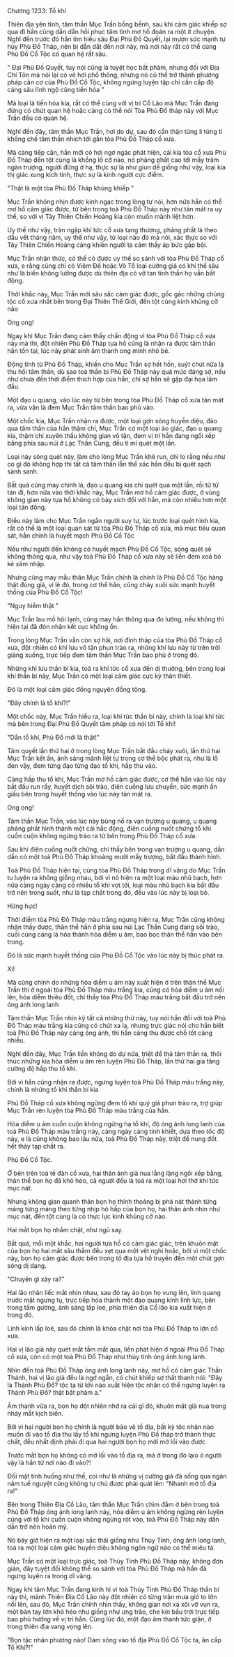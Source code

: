 




Chương 1233: Tổ khí


Thiên địa yên tĩnh, tâm thần Mục Trần bồng bềnh, sau khi cảm giác khiếp sợ qua đi hắn cũng dần dần hồi phục tâm tình mơ hồ đoán ra một ít chuyện. Nghĩ đến trước đó hắn tìm hiểu sâu Đại Phù Đồ Quyết, lại mượn sức mạnh tự hủy Phù Đồ Tháp, nên bị dẫn dắt đến nơi này, mà nơi này rất có thể cùng Phù Đồ Cổ Tộc có quan hệ rất sâu.

" Đại Phù Đồ Quyết, tuy nói cũng là tuyệt học bất phàm, nhưng đối với Địa Chí Tôn mà nói lại có vẻ hơi phổ thông, nhưng nó có thể trở thành phương pháp căn cơ của Phù Đồ Cổ Tộc, không ngừng luyện tập chỉ cần cấp độ càng sâu lĩnh ngộ cũng tiến hóa "

Mà loại là tiến hóa kia, rất có thể cùng với vị trí Cổ Lão mà Mục Trần đang đứng có chút quan hệ hoặc càng có thể nói Tòa Phù Đồ tháp này với Mục Trần đều có quan hệ.

Nghĩ đến đây, tâm thần Mục Trần, hơi do dự, sau đó cẩn thận từng li từng tí khống chế tâm thần nhích tới gần tòa Phù Đồ Tháp cổ xưa.

Mà càng tiếp cận, hắn mới có hơi ngơ ngác phát hiện, cái kia tòa cổ xưa Phù Đồ Tháp đến tột cùng là khổng lồ cỡ nào, nó phảng phất cao tới mấy trăm ngàn trượng, người đứng ở hạ, thực sự là như giun dế giống như vậy, loại kia thị giác xung kích tính, thực sự là kinh người cực điểm.

"Thật là một tòa Phù Đồ Tháp khủng khiếp "

Mục Trần không nhịn được kinh ngạc trong lòng tự nói, hơn nữa hắn có thể mơ hồ cảm giác được, từ bên trong toà Phù Đồ Tháp này như tản mát ra uy thế, so với vị Tây Thiên Chiến Hoàng kia còn muốn mãnh liệt hơn.

Uy thế như vậy, tràn ngập khí tức cổ xưa tang thương, phảng phất là theo dấu vết tháng năm, uy thế như vậy, từ loại nào đó mà nói, xác thực so với Tây Thiên Chiến Hoàng càng khiến người ta cảm thấy áp bức gấp bội.

Mục Trần nhận thức, có thể có được uy thế so sánh với tòa Phù Đồ Tháp cổ xưa, e rằng cũng chỉ có Viêm Đế hoặc Võ Tổ loại cường giả có khí thế sâu như là biển không lường được dù thiên địa có vỡ tan tinh thần họ vẫn bất động.

Thời khắc này, Mục Trần mới sâu sắc cảm giác được, gốc gác những chủng tộc cổ xưa nhất bên trong Đại Thiên Thế Giới, đến tột cùng kinh khủng cỡ nào

Ong ong!

Ngay khi Mục Trần đang cảm thấy chấn động vì tòa Phù Đồ Tháp cổ xưa này mà thì, đột nhiên Phù Đồ Tháp tựa hồ cũng là nhận ra được tâm thần hắn tồn tại, lúc này phát sinh âm thanh ong minh nhỏ bé.

Động tĩnh từ Phù Đồ Tháp, khiến cho Mục Trần sợ hết hồn, suýt chút nữa là thu hồi tâm thần, dù sao toà thần bí Phù Đồ Tháp này quá mức đáng sợ, nếu như chưa đến thời điểm thích hợp của hắn, chỉ sợ hắn sẽ gặp đại họa lâm đầu.

Một đạo u quang, vào lúc này từ bên trong tòa Phù Đồ Tháp cổ xưa tản mát ra, vừa vặn là đem Mục Trần tâm thần bao phủ vào.

Một chốc kia, Mục Trần nhận ra được, một loại gợn sóng huyền diệu, đảo qua tâm thần của hắn thậm chí, Mục Trần có một loại ảo giác, đạo u quang kia, thậm chí xuyên thấu không gian vô tận, đem vị trí hắn đang ngồi xếp bằng phía sau núi ở Lạc Thần Cung, đều tỉ mỉ quét một lần.

Loại này sóng quét này, làm cho lòng Mục Trần khẽ run, chỉ lo rằng nếu như có gì đó không hợp thì tất cả tâm thần lẫn thể xác hắn đều bị quét sạch sành sanh.

Bất quá cũng may chính là, đạo u quang kia chỉ quét qua một lần, rồi từ từ tản đi, hơn nữa vào thời khắc này, Mục Trần mơ hồ cảm giác được, ở vùng không gian này tựa hồ không có bày xích đối với hắn, mà còn nhiều hơn một loại tán đồng.

Điều này làm cho Mục Trần ngẩn người suy tư, lúc trước loại quét hình kia, rất có thể là một loại quan sát từ tòa Phù Đồ Tháp cổ xưa, mà mục tiêu quan sát, hẳn chính là huyết mạch Phù Đồ Cổ Tộc

Nếu như người đến không có huyết mạch Phù Đồ Cổ Tộc, sóng quét sẽ không thông qua, như vậy toà Phù Đồ Tháp cổ xưa này sẽ liền đem xoá bỏ kẻ xâm nhập.

Nhưng cũng may mẫu thân Mục Trần chính là chính là Phù Đồ Cổ Tộc hàng thật đúng giá, vì lẽ đó, trong cơ thể hắn, cũng chảy xuôi sức mạnh huyết thống của Phù Đồ Cổ Tộc!

"Nguy hiểm thật "

Mục Trần lau mồ hôi lạnh, cũng may hắn thông qua đo lường, nếu không thì hiện tại đã đón nhận kết cục không ổn.

Trong lòng Mục Trần vẫn còn sợ hãi, nơi đỉnh tháp của tòa Phù Đồ Tháp cổ xưa, đột nhiên có khí lưu vô tận phun trào ra, những khí lưu này từ trên trời giáng xuống, trực tiếp đem tâm thần Mục Trần bao phủ ở trong đó.

Những khí lưu thần bí kia, toả ra khí tức cổ xưa đến dị thường, bên trong loại khí thần bí này, Mục Trần có một loại cảm giác cực kỳ thân thiết.

Đó là một loại cảm giác đồng nguyên đồng tông.

"Đây chính là tổ khí?!"

Một chốc này, Mục Trần hiểu ra, loại khí tức thần bí này, chính là loại khí tức mà bên trong Đại Phù Đồ Quyết tâm pháp có nói tới Tổ khí!

"Dẫn tổ khí, Phù Đồ mới là thật!"

Tâm quyết lần thứ hai ở trong lòng Mục Trần bắt đầu chảy xuôi, lần thứ hai Mục Trần kết ấn, ánh sáng mãnh liệt tự trong cơ thể bộc phát ra, như là lỗ đen vậy, đem từng đạo từng đạo tổ khí, hấp thu vào.

Càng hấp thu tổ khí, Mục Trần mơ hồ cảm giác được, cơ thể hắn vào lúc này bắt đầu run rẩy, huyết dịch sôi trào, điên cuồng lưu chuyển, sức mạnh ẩn giấu bên trong huyết thống vào lúc này tản mát ra.

Ong ong!

Tâm thần Mục Trần, vào lúc này bùng nổ ra vạn trượng u quang, u quang phảng phất hình thành một cái hắc động, điên cuồng nuốt chửng tổ khí cuồn cuộn không ngừng trào ra từ bên trong Phù Đồ Tháp cổ xưa.

Sau khi điên cuồng nuốt chửng, chỉ thấy bên trong vạn trượng u quang, dần dần có một toà Phù Đồ Tháp khoảng mười mấy trượng, bắt đầu thành hình.

Toà Phù Đồ Tháp hiện tại, cùng tòa Phù Đồ Tháp trong dĩ vãng do Mục Trần tu luyện ra không giống nhau, bởi vì nó hiện ra một loại màu nhũ bạch, hơn nữa càng ngày càng có nhiều tổ khí vọt tới, loại màu nhũ bạch kia bắt đầu trở nên trong suốt, như là tạp chất trong đó, đều vào lúc này bị loại bỏ.

Hừng hực!

Thời điểm tòa Phù Đồ Tháp màu trắng ngưng hiện ra, Mục Trần cũng không nhận thấy được, thân thể hắn ở phía sau núi Lạc Thần Cung đang sôi trào, cuối cùng càng là hóa thành hỏa diễm u ám, bao bọc thân thể hắn vào bên trong.

Đó là sức mạnh huyết thống của Phù Đồ Cổ Tộc vào lúc này bị thúc phát ra.

Xì!

Mà cũng chính do những hỏa diễm u ám này xuất hiện ở trên thân thể Mục Trần thì ở ngoài tòa Phù Đồ Tháp màu trắng kia, cũng có hỏa diễm u ám nổi lên, hỏa diễm thiêu đốt, chỉ thấy tòa Phù Đồ Tháp màu trắng bắt đầu trở nên óng ánh long lanh

Tâm thần Mục Trần nhìn kỹ tất cả những thứ này, tuy nói hắn đối với toà Phù Đồ Tháp màu trắng kia cũng có chút xa lạ, nhưng trực giác nói cho hắn biết toà Phù Đồ Tháp này càng óng ánh, thì hắn càng thu được chỗ tốt càng nhiều.

Nghĩ đến đây, Mục Trần liền không do dự nữa, triệt để thả tâm thần ra, thôi thúc những kia hỏa diễm u ám rèn luyện Phù Đồ Tháp, lần thứ hai gia tăng cường độ hấp thu tổ khí.

Bởi vì hắn cũng nhận ra được, ngưng luyện toà Phù Đồ Tháp màu trắng này, chính là những tổ khí thần bí kia

Phù Đồ Tháp cổ xưa không ngừng đem tổ khí quý giá phun trào ra, trợ giúp Mục Trần rèn luyện tòa Phù Đồ Tháp màu trắng của hắn.

Hỏa diễm u ám cuồn cuộn không ngừng hạ tổ khí, độ óng ánh long lanh của toà Phù Đồ Tháp màu trắng này, càng ngày càng tinh khiết, dựa theo tốc độ này, e là cũng không bao lâu nữa, toà Phù Đồ Tháp này, triệt để nung đốt hết thảy tạp chất ra.

Phù Đồ Cổ Tộc.

Ở bên trên toà tế đàn cổ xưa, hai thân ảnh già nua lẳng lặng ngồi xếp bằng, thân thể bọn họ đã khô héo, cả người đều là toả ra một loại hơi thở khí tức mục nát.

Nhưng không gian quanh thân bọn họ thỉnh thoảng bị phá nát thành từng mảng từng mảng theo từng nhịp hô hấp của bọn họ, hai thân ảnh nhìn như mục nát, đến tột cùng là có thực lực kinh khủng cỡ nào.

Hai mắt bọn họ nhắm chặt, như ngủ say.

Bất quá, mỗi một khắc, hai người tựa hồ có cảm giác giác, trên khuôn mặt của bọn họ hai mắt sâu thẳm đều xẹt qua một vệt nghi hoặc, bởi vì một chốc này, bọn họ cảm giác được bên trong tổ địa tựa hồ truyền đến một chút gợn sóng dị dạng.

"Chuyện gì xảy ra?"

Hai lão nhân liếc mắt nhìn nhau, sau đó tay áo bọn họ vung lên, linh quang trước mặt ngưng tụ, trực tiếp hóa thành một đạo quang kính linh lực, bên trong tấm gương, ánh sáng lấp loé, phía thiên địa Cổ lão kia xuất hiện ở trong đó.

Linh kính lấp loé, sau đó chính là khóa chặt nơi tòa Phù Đồ Tháp to lớn cổ xưa.

Hai vị lão giả này quét mắt tầm mắt qua, liền phát hiện ở ngoài Phù Đồ Tháp cổ xưa, còn có một toà Phù Đồ Tháp như thủy tinh óng ánh long lanh.

Nhìn đến toà Phù Đồ Tháp óng ánh long lanh này, mơ hồ có cảm giác Thần Thánh, hai vị lão giả đều là ngớ ngẩn, có chút khiếp sợ thất thanh nói: "Đây là Thánh Phù Đồ? tộc ta từ khi nào xuất hiện tộc nhân có thể ngưng luyện ra Thánh Phù Đồ? thật bất phàm a."

Âm thanh vừa ra, bọn họ đột nhiên nhớ ra cái gì đó, khuôn mặt già nua trong nháy mắt kịch biến.

Bởi vì hai người bọn họ chính là người bảo vệ tổ địa, bất kỳ tộc nhân nào muốn đi vào tổ địa thu lấy tổ khí ngưng luyện Phù Đồ tháp trở thành thực chất, đều nhất định phải đi qua hai người bọn họ mới mở lối vào được

Trước mắt bọn họ không có mở lối vào tổ địa ra, mà ở trong đó lạio ó người vậy là hắn từ nơi nào đi vào?!

Đối mặt tình huống như thế, coi như là những vị cường giả đã sống qua ngàn năm tuế nguyệt cũng không tự chủ được phải quát lên: "Nhanh mở tổ địa ra!"

Bên trong Thiên Địa Cổ Lão, tâm thần Mục Trần chìm đắm ở bên trong toà Phù Đồ Tháp óng ánh long lanh này, hỏa diễm u ám không ngừng rèn luyện cùng với tổ khí cuồn cuộn không ngừng rót vào, toà Phù Đồ Tháp này dần dần trở nên hoàn mỹ.

Nó bây giờ hiện ra một loại sắc thái giống như Thủy Tinh, óng ánh long lanh, toả ra một loại cảm giác huyền diệu không ngôn ngữ nào có thể miêu tả.

Mục Trần có một loại trực giác, toà Thủy Tinh Phù Đồ Tháp này, không đơn giản, đây tuyệt đối không thể so sánh với tòa Phù Đồ Tháp mà hắn đã ngưng luyện ra trong dĩ vãng.

Ngay khi tâm Mục Trần đang kinh hỉ vì toà Thủy Tinh Phù Đồ Tháp thần bí này thì, mảnh Thiên Địa Cổ Lão này đột nhiên có từng trận mưa gió to lớn nổi lên, sau đó, Mục Trần chính nhìn thấy, không gian nơi xa xôi vỡ vụn ra, một bàn tay lớn khô héo như giống như ưng trảo, che kín bầu trời trực tiếp bao phủ hướng về vị trí hắn. Cùng lúc đó, một đạo âm thanh tức giận, ở trong thiên địa vang vọng lên.

"Bọn tặc nhân phương nào! Dám xông vào tổ địa Phù Đồ Cổ Tộc ta, ăn cắp Tổ Khí?!"




